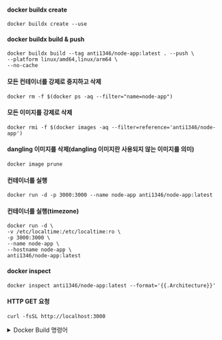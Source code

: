 #### docker buildx create
```
docker buildx create --use
```
#### docker buildx build & push
```
docker buildx build --tag anti1346/node-app:latest . --push \
--platform linux/amd64,linux/arm64 \
--no-cache
```
#### 모든 컨테이너를 강제로 중지하고 삭제
```
docker rm -f $(docker ps -aq --filter="name=node-app")
```
#### 모든 이미지를 강제로 삭제
```
docker rmi -f $(docker images -aq --filter=reference='anti1346/node-app')
```
#### dangling 이미지를 삭제(dangling 이미지란 사용되지 않는 이미지를 의미)
```
docker image prune
```
#### 컨테이너를 실행
```
docker run -d -p 3000:3000 --name node-app anti1346/node-app:latest
```
#### 컨테이너를 실행(timezone)
```
docker run -d \
-v /etc/localtime:/etc/localtime:ro \
-p 3000:3000 \
--name node-app \
--hostname node-app \
anti1346/node-app:latest
```
#### docker inspect
```
docker inspect anti1346/node-app:latest --format='{{.Architecture}}'
```
#### HTTP GET 요청
```
curl -fsSL http://localhost:3000
```

<details>
<summary>Docker Build 명령어</summary>

#### Docker 이미지 빌드
```
docker build -t anti1346/node-app:latest . --no-cache
```
#### Docker 레지스트리에 푸시
```
docker push anti1346/node-app:latest
```
</details>

